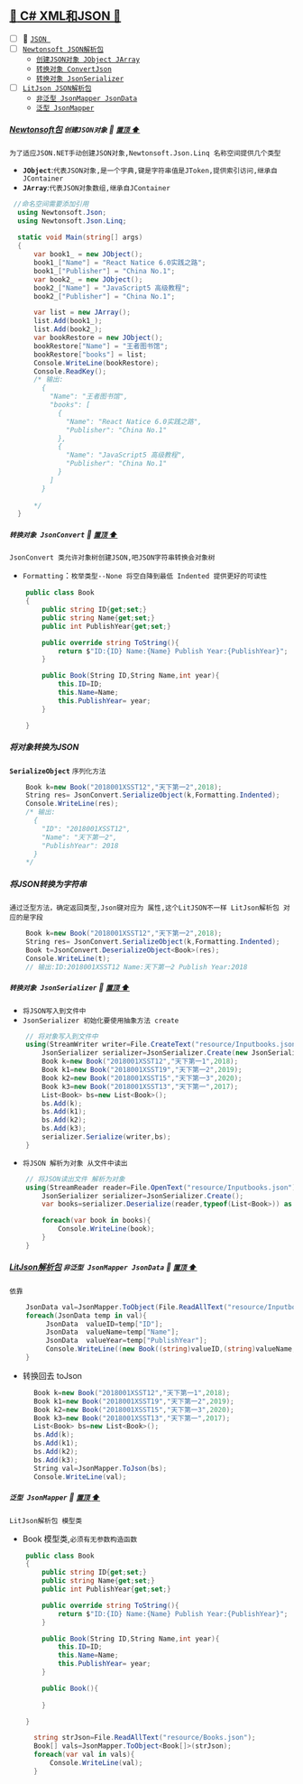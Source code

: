 <a id="top" href="#top">	:maple_leaf: C# XML和JSON :blue_heart:</a> 
----
- [ ] 	:maple_leaf: <a href="#json">`JSON `</a>
   - [ ] <a href="#Newtonsoft">`Newtonsoft JSON解析包`</a>
       - <a href="#CreateJson">`创建JSON对象 JObject JArray`</a>
       - <a href="#ConvertJson">`转换对象 ConvertJson`</a>   
       - <a href="#JsonSerializer">`转换对象 JsonSerializer`</a>
   - [ ] <a href="#LitJson;">`LitJson JSON解析包`</a>    
       - <a href="#JSONNOGeneric">`非泛型 JsonMapper JsonData`</a> 
       - <a href="#JSONGeneric">`泛型 JsonMapper`</a> 

#####  <a href="#Newtonsoft"> Newtonsoft包</a>  `创建JSON对象` <a id="CreateJson"></a>  :star2: <a id="Newtonsoft" href="#top"> `置顶` :arrow_up:</a>
`为了适应JSON.NET手动创建JSON对象,Newtonsoft.Json.Linq 名称空间提供几个类型`
* **`JObject`**:`代表JSON对象,是一个字典,键是字符串值是JToken,提供索引访问,继承自JContainer`
* **`JArray`**:`代表JSON对象数组,继承自JContainer`
```C#
 //命名空间需要添加引用
  using Newtonsoft.Json;
  using Newtonsoft.Json.Linq;
  
  static void Main(string[] args)
  {
      var book1_ = new JObject();
      book1_["Name"] = "React Natice 6.0实践之路";
      book1_["Publisher"] = "China No.1";
      var book2_ = new JObject();
      book2_["Name"] = "JavaScript5 高级教程";
      book2_["Publisher"] = "China No.1";

      var list = new JArray();
      list.Add(book1_);
      list.Add(book2_);
      var bookRestore = new JObject();
      bookRestore["Name"] = "王者图书馆";
      bookRestore["books"] = list;
      Console.WriteLine(bookRestore);
      Console.ReadKey();
      /* 输出:
        {
          "Name": "王者图书馆",
          "books": [
            {
              "Name": "React Natice 6.0实践之路",
              "Publisher": "China No.1"
            },
            {
              "Name": "JavaScript5 高级教程",
              "Publisher": "China No.1"
            }
          ]
        }      
      
      */
  }
```
##### `转换对象 JsonConvert` <a id="ConvertJson"></a>  :star2: <a href="#top"> `置顶` :arrow_up:</a>

`JsonConvert 类允许对象树创建JSON,吧JSON字符串转换会对象树`
* `Formatting`：`枚举类型--None 将空白降到最低 Indented 提供更好的可读性`

```C#
    public class Book
    {
        public string ID{get;set;}
        public string Name{get;set;}
        public int PublishYear{get;set;}

        public override string ToString(){
            return $"ID:{ID} Name:{Name} Publish Year:{PublishYear}";
        }

        public Book(String ID,String Name,int year){
            this.ID=ID;
            this.Name=Name;
            this.PublishYear= year;
        }

    }
```

##### 将对象转换为JSON
**`SerializeObject`** `序列化方法`

```C#
    Book k=new Book("2018001XSST12","天下第一2",2018);
    String res= JsonConvert.SerializeObject(k,Formatting.Indented);
    Console.WriteLine(res);
    /* 输出:
      {
        "ID": "2018001XSST12",
        "Name": "天下第一2",
        "PublishYear": 2018
      }    
    */
```
##### 将JSON转换为字符串 <span id="LitJson"></span>
`通过泛型方法，确定返回类型,Json键对应为 属性,这个LitJSON不一样 LitJson解析包 对应的是字段`

```C#
    Book k=new Book("2018001XSST12","天下第一2",2018);
    String res= JsonConvert.SerializeObject(k,Formatting.Indented);
    Book t=JsonConvert.DeserializeObject<Book>(res);
    Console.WriteLine(t);  
    // 输出:ID:2018001XSST12 Name:天下第一2 Publish Year:2018
```
##### `转换对象 JsonSerializer` <a id="JsonSerializer"></a>  :star2: <a href="#top"> `置顶` :arrow_up:</a>
* `将JSON写入到文件中`
* `JsonSerializer 初始化要使用抽象方法 create`
```C#
    // 将对象写入到文件中
    using(StreamWriter writer=File.CreateText("resource/Inputbooks.json")){
        JsonSerializer serializer=JsonSerializer.Create(new JsonSerializerSettings{Formatting =Formatting.Indented });
        Book k=new Book("2018001XSST12","天下第一1",2018);
        Book k1=new Book("2018001XSST19","天下第一2",2019);
        Book k2=new Book("2018001XSST15","天下第一3",2020);
        Book k3=new Book("2018001XSST13","天下第一",2017);
        List<Book> bs=new List<Book>();
        bs.Add(k);
        bs.Add(k1);
        bs.Add(k2);
        bs.Add(k3);
        serializer.Serialize(writer,bs);
    }
```
* `将JSON 解析为对象 从文件中读出`

```C#
    // 将JSON读出文件 解析为对象
    using(StreamReader reader=File.OpenText("resource/Inputbooks.json")){
        JsonSerializer serializer=JsonSerializer.Create();
        var books=serializer.Deserialize(reader,typeof(List<Book>)) as List<Book> ;

        foreach(var book in books){
            Console.WriteLine(book);
        }                
    }
```

#####  <a href="#LitJson"> LitJson解析包</a> `非泛型 JsonMapper JsonData` <a id="JSONNOGeneric"></a>  :star2: <a href="#top"> `置顶` :arrow_up:</a>
`依靠`
```C#
    JsonData val=JsonMapper.ToObject(File.ReadAllText("resource/Inputbooks.json"));
    foreach(JsonData temp in val){
         JsonData  valueID=temp["ID"];  
         JsonData  valueName=temp["Name"];  
         JsonData  valueYear=temp["PublishYear"];    
         Console.WriteLine((new Book((string)valueID,(string)valueName,(int)valueYear)));
    }
```
* 转换回去 toJson
```C#
      Book k=new Book("2018001XSST12","天下第一1",2018);
      Book k1=new Book("2018001XSST19","天下第一2",2019);
      Book k2=new Book("2018001XSST15","天下第一3",2020);
      Book k3=new Book("2018001XSST13","天下第一",2017);
      List<Book> bs=new List<Book>();
      bs.Add(k);
      bs.Add(k1);
      bs.Add(k2);
      bs.Add(k3);
      String val=JsonMapper.ToJson(bs);
      Console.WriteLine(val);
```


##### `泛型 JsonMapper` <a id="JSONGeneric"></a>  :star2: <a href="#top"> `置顶` :arrow_up:</a>
`LitJson解析包 模型类`
* Book 模型类,`必须有无参数构造函数`

```C#
    public class Book
    {
        public string ID{get;set;}
        public string Name{get;set;}
        public int PublishYear{get;set;}

        public override string ToString(){
            return $"ID:{ID} Name:{Name} Publish Year:{PublishYear}";
        }

        public Book(String ID,String Name,int year){
            this.ID=ID;
            this.Name=Name;
            this.PublishYear= year;
        }

        public Book(){
            
        }

    }
```
```C#
      string strJson=File.ReadAllText("resource/Books.json");
      Book[] vals=JsonMapper.ToObject<Book[]>(strJson);
      foreach(var val in vals){
          Console.WriteLine(val);
      }
```
